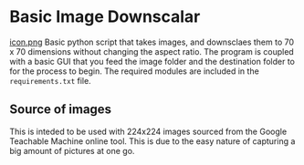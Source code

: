 # Basic Image Downscalar
[icon.png](images\icon.ico)
Basic python script that takes images, and downsclaes them to 70 x 70 dimensions without changing the aspect ratio. The program is coupled with a basic GUI that you feed the image folder and the destination folder to for the process to begin. The required modules are included in the ```requirements.txt``` file.

## Source of images
This is inteded to be used with 224x224 images sourced from the Google Teachable Machine online tool. This is due to the easy nature of capturing a big amount of pictures at one go.
